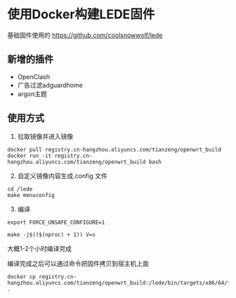 # 使用Docker构建LEDE固件

基础固件使用的 https://github.com/coolsnowwolf/lede

## 新增的插件

- OpenClash
- 广告过滤adguardhome
- argon主题

## 使用方式

1. 拉取镜像并进入镜像

~~~
docker pull registry.cn-hangzhou.aliyuncs.com/tianzeng/openwrt_build
docker run -it registry.cn-hangzhou.aliyuncs.com/tianzeng/openwrt_build bash
~~~

2. 自定义镜像内容生成.config 文件

~~~
cd /lede
make menuconfig
~~~

3. 编译

~~~
export FORCE_UNSAFE_CONFIGURE=1

make -j$(($(nproc) + 1)) V=s
~~~

大概1-2个小时编译完成

编译完成之后可以通过命令把固件拷贝到宿主机上面

~~~
docker cp registry.cn-hangzhou.aliyuncs.com/tianzeng/openwrt_build:/lede/bin/targets/x86/64/*.img .
~~~
